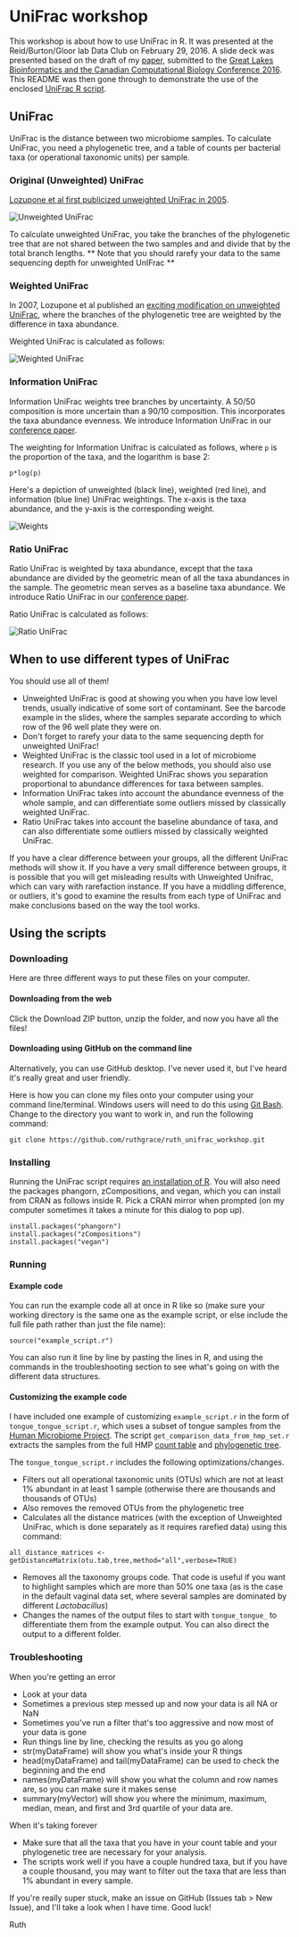 # UniFrac workshop

This workshop is about how to use UniFrac in R. It was presented at the Reid/Burton/Gloor lab Data Club on February 29, 2016. A slide deck was presented based on the draft of my [paper](expanding_the_unifrac_toolbox.pdf), submitted to the [Great Lakes Bioinformatics and the Canadian Computational Biology Conference 2016](https://www.iscb.org/glbioccbc2016). This README was then gone through to demonstrate the use of the enclosed [UniFrac R script](UniFrac.r).

## UniFrac

UniFrac is the distance between two microbiome samples. To calculate UniFrac, you need a phylogenetic tree, and a table of counts per bacterial taxa (or operational taxonomic units) per sample.

### Original (Unweighted) UniFrac

[Lozupone et al first publicized unweighted UniFrac in 2005](http://aem.asm.org/content/71/12/8228.full).

![Unweighted UniFrac](images_for_README/unifrac.png)

To calculate unweighted UniFrac, you take the branches of the phylogenetic tree that are not shared between the two samples and and divide that by the total branch lengths. ** Note that you should rarefy your data to the same sequencing depth for unweighted UnIFrac **

### Weighted UniFrac

In 2007, Lozupone et al published an [exciting modification on unweighted UniFrac](http://aem.asm.org/content/73/5/1576.long), where the branches of the phylogenetic tree are weighted by the difference in taxa abundance.

Weighted UniFrac is calculated as follows:

![Weighted UniFrac](images_for_README/weighted.png)

### Information UniFrac

Information UniFrac weights tree branches by uncertainty. A 50/50 composition is more uncertain than a 90/10 composition. This incorporates the taxa abundance evenness. We introduce Information UniFrac in our [conference paper](expanding_the_unifrac_toolbox.pdf).

The weighting for Information Unifrac is calculated as follows, where `p` is the proportion of the taxa, and the logarithm is base 2:

```
p*log(p)
```

Here's a depiction of unweighted (black line), weighted (red line), and information (blue line) UniFrac weightings. The x-axis is the taxa abundance, and the y-axis is the corresponding weight.

![Weights](images_for_README/weights.png)

### Ratio UniFrac

Ratio UniFrac is weighted by taxa abundance, except that the taxa abundance are divided by the geometric mean of all the taxa abundances in the sample. The geometric mean serves as a baseline taxa abundance. We introduce Ratio UniFrac in our [conference paper](expanding_the_unifrac_toolbox.pdf).

Ratio UniFrac is calculated as follows:

![Ratio UniFrac](images_for_README/ratio.png)

## When to use different types of UniFrac

You should use all of them!

* Unweighted UniFrac is good at showing you when you have low level trends, usually indicative of some sort of contaminant. See the barcode example in the slides, where the samples separate according to which row of the 96 well plate they were on.
 * Don't forget to rarefy your data to the same sequencing depth for unweighted UniFrac!
* Weighted UniFrac is the classic tool used in a lot of microbiome research. If you use any of the below methods, you should also use weighted for comparison. Weighted UniFrac shows you separation proportional to abundance differences for taxa between samples.
* Information UniFrac takes into account the abundance evenness of the whole sample, and can differentiate some outliers missed by classically weighted UniFrac.
* Ratio UniFrac takes into account the baseline abundance of taxa, and can also differentiate some outliers missed by classically weighted UniFrac.

If you have a clear difference between your groups, all the different UniFrac methods will show it. If you have a very small difference between groups, it is possible that you will get misleading results with Unweighted Unifrac, which can vary with rarefaction instance. If you have a middling difference, or outliers, it's good to examine the results from each type of UniFrac and make conclusions based on the way the tool works.

## Using the scripts

### Downloading

Here are three different ways to put these files on your computer.

#### Downloading from the web

Click the Download ZIP button, unzip the folder, and now you have all the files!

#### Downloading using GitHub on the command line

Alternatively, you can use GitHub desktop. I've never used it, but I've heard it's really great and user friendly.

Here is how you can clone my files onto your computer using your command line/terminal. Windows users will need to do this using [Git Bash](https://git-for-windows.github.io/). Change to the directory you want to work in, and run the following command:

```
git clone https://github.com/ruthgrace/ruth_unifrac_workshop.git
```

### Installing

Running the UniFrac script requires [an installation of R](https://www.r-project.org/). You will also need the packages phangorn, zCompositions, and vegan, which you can install from CRAN as follows inside R. Pick a CRAN mirror when prompted (on my computer sometimes it takes a minute for this dialog to pop up).

```
install.packages("phangorn")
install.packages("zCompositions")
install.packages("vegan")
```

### Running

#### Example code

You can run the example code all at once in R like so (make sure your working directory is the same one as the example script, or else include the full file path rather than just the file name):

```
source("example_script.r")
```

You can also run it line by line by pasting the lines in R, and using the commands in the troubleshooting section to see what's going on with the different data structures.

#### Customizing the example code

I have included one example of customizing `example_script.r` in the form of `tongue_tongue_script.r`, which uses a subset of tongue samples from the [Human Microbiome Project](http://hmpdacc.org/). The script `get_comparison_data_from_hmp_set.r` extracts the samples from the full HMP [count table](http://downloads.hmpdacc.org/data/HMQCP/otu_table_psn_v35.txt.gz) and [phylogenetic tree](http://downloads.hmpdacc.org/data/HMQCP/rep_set_v35.tre.gz).

The `tongue_tongue_script.r` includes the following optimizations/changes.

* Filters out all operational taxonomic units (OTUs) which are not at least 1% abundant in at least 1 sample (otherwise there are thousands and thousands of OTUs)
 * Also removes the removed OTUs from the phylogenetic tree
* Calculates all the distance matrices (with the exception of Unweighted UniFrac, which is done separately as it requires rarefied data) using this command:
```
all_distance_matrices <- getDistanceMatrix(otu.tab,tree,method="all",verbose=TRUE)
```
* Removes all the taxonomy groups code. That code is useful if you want to highlight samples which are more than 50% one taxa (as is the case in the default vaginal data set, where several samples are dominated by different _Lactobacillus_)
* Changes the names of the output files to start with `tongue_tongue_` to differentiate them from the example output. You can also direct the output to a different folder.

### Troubleshooting

When you're getting an error

* Look at your data
 * Sometimes a previous step messed up and now your data is all NA or NaN
 * Sometimes you've run a filter that's too aggressive and now most of your data is gone
* Run things line by line, checking the results as you go along
 * str(myDataFrame) will show you what's inside your R things
 * head(myDataFrame) and tail(myDataFrame) can be used to check the beginning and the end
 * names(myDataFrame) will show you what the column and row names are, so you can make sure it makes sense
 * summary(myVector) will show you where the minimum, maximum, median, mean, and first and 3rd quartile of your data are.

When it's taking forever

* Make sure that all the taxa that you have in your count table and your phylogenetic tree are necessary for your analysis.
 * The scripts work well if you have a couple hundred taxa, but if you have a couple thousand, you may want to filter out the taxa that are less than 1% abundant in every sample.

If you're really super stuck, make an issue on GitHub (Issues tab > New Issue), and I'll take a look when I have time. Good luck!

Ruth